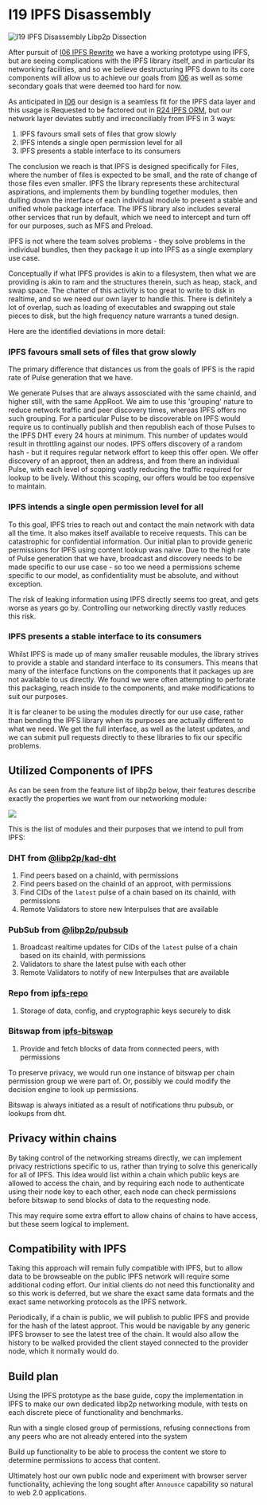 # I19 IPFS Disassembly

![I19 IPFS Disassembly Libp2p Dissection](/nfts/I19.png)

After pursuit of [I06 IPFS Rewrite] we have a working prototype using IPFS, but are seeing complications with the IPFS library itself, and in particular its networking facilities, and so we believe destructuring IPFS down to its core components will allow us to achieve our goals from [I06] as well as some secondary goals that were deemed too hard for now.

As anticipated in [I06] our design is a seamless fit for the IPFS data layer and this usage is Requested to be factored out in [R24 IPFS ORM], but our network layer deviates subtly and irreconciliably from IPFS in 3 ways:

1. IPFS favours small sets of files that grow slowly
1. IPFS intends a single open permission level for all
1. IPFS presents a stable interface to its consumers

The conclusion we reach is that IPFS is designed specifically for Files, where the number of files is expected to be small, and the rate of change of those files even smaller. IPFS the library represents these architectural aspirations, and implements them by bundling together modules, then dulling down the interface of each individual module to present a stable and unified whole package interface. The IPFS library also includes several other services that run by default, which we need to intercept and turn off for our purposes, such as MFS and Preload.

IPFS is not where the team solves problems - they solve problems in the individual bundles, then they package it up into IPFS as a single exemplary use case.

Conceptually if what IPFS provides is akin to a filesystem, then what we are providing is akin to ram and the structures therein, such as heap, stack, and swap space. The chatter of this activity is too great to write to disk in realtime, and so we need our own layer to handle this. There is definitely a lot of overlap, such as loading of executables and swapping out stale pieces to disk, but the high frequency nature warrants a tuned design.

Here are the identified deviations in more detail:

### IPFS favours small sets of files that grow slowly

The primary difference that distances us from the goals of IPFS is the rapid rate of Pulse generation that we have.

We generate Pulses that are always assosciated with the same chainId, and higher still, with the same AppRoot. We aim to use this 'grouping' nature to reduce network traffic and peer discovery times, whereas IPFS offers no such grouping. For a particular Pulse to be discoverable on IPFS would require us to continually publish and then republish each of those Pulses to the IPFS DHT every 24 hours at minimum. This number of updates would result in throttling against our nodes. IPFS offers discovery of a random hash - but it requires regular network effort to keep this offer open. We offer discovery of an approot, then an address, and from there an individual Pulse, with each level of scoping vastly reducing the traffic required for lookup to be lively. Without this scoping, our offers would be too expensive to maintain.

### IPFS intends a single open permission level for all

To this goal, IPFS tries to reach out and contact the main network with data all the time. It also makes itself available to receive requests. This can be catastrophic for confidential information. Our initial plan to provide generic permissions for IPFS using content lookup was naive. Due to the high rate of Pulse generation that we have, broadcast and discovery needs to be made specific to our use case - so too we need a permissions scheme specific to our model, as confidentiality must be absolute, and without exception.

The risk of leaking information using IPFS directly seems too great, and gets worse as years go by. Controlling our networking directly vastly reduces this risk.

### IPFS presents a stable interface to its consumers

Whilst IPFS is made up of many smaller reusable modules, the library strives to provide a stable and standard interface to its consumers. This means that many of the interface functions on the components that it packages up are not available to us directly. We found we were often attempting to perforate this packaging, reach inside to the components, and make modifications to suit our purposes.

It is far cleaner to be using the modules directly for our use case, rather than bending the IPFS library when its purposes are actually different to what we need. We get the full interface, as well as the latest updates, and we can submit pull requests directly to these libraries to fix our specific problems.

## Utilized Components of IPFS

As can be seen from the feature list of libp2p below, their features describe exactly the properties we want from our networking module:

![](/img/libp2p-features.png)

This is the list of modules and their purposes that we intend to pull from IPFS:

### DHT from [@libp2p/kad-dht](https://github.com/libp2p/js-libp2p-kad-dht)

1. Find peers based on a chainId, with permissions
1. Find peers based on the chainId of an approot, with permissions
1. Find CIDs of the `latest` pulse of a chain based on its chainId, with permissions
1. Remote Validators to store new Interpulses that are available

### PubSub from [@libp2p/pubsub](https://github.com/libp2p/js-libp2p-pubsub)

1. Broadcast realtime updates for CIDs of the `latest` pulse of a chain based on its chainId, with permissions
1. Validators to share the latest pulse with each other
1. Remote Validators to notify of new Interpulses that are available

### Repo from [ipfs-repo](https://github.com/ipfs/js-ipfs-repo)

1. Storage of data, config, and cryptographic keys securely to disk

### Bitswap from [ipfs-bitswap](https://github.com/ipfs/js-ipfs-bitswap)

1. Provide and fetch blocks of data from connected peers, with permissions

To preserve privacy, we would run one instance of bitswap per chain permission group we were part of. Or, possibly we could modify the decision engine to look up permissions.

Bitswap is always initiated as a result of notifications thru pubsub, or lookups from dht.

## Privacy within chains

By taking control of the networking streams directly, we can implement privacy restrictions specific to us, rather than trying to solve this generically for all of IPFS. This idea would list within a chain which public keys are allowed to access the chain, and by requiring each node to authenticate using their node key to each other, each node can check permissions before bitswap to send blocks of data to the requesting node.

This may require some extra effort to allow chains of chains to have access, but these seem logical to implement.

## Compatibility with IPFS

Taking this approach will remain fully compatible with IPFS, but to allow data to be browseable on the public IPFS network will require some additional coding effort. Our initial clients do not need this functionality and so this work is deferred, but we share the exact same data formats and the exact same networking protocols as the IPFS network.

Periodically, if a chain is public, we will publish to public IPFS and provide for the hash of the latest approot. This would be navigable by any generic IPFS browser to see the latest tree of the chain. It would also allow the history to be walked provided the client stayed connected to the provider node, which it normally would do.

## Build plan

Using the IPFS prototype as the base guide, copy the implementation in IPFS to make our own dedicated libp2p networking module, with tests on each discrete piece of functionality and benchmarks.

Run with a single closed group of permissions, refusing connections from any peers who are not already entered into the system

Build up functionality to be able to process the content we store to determine permissions to access that content.

Ultimately host our own public node and experiment with browser server functionality, achieving the long sought after `Announce` capability so natural to web 2.0 applications.

[i06 ipfs rewrite]: ./I06.md
[i06]: ./I06.md
[r24 ipfs orm]: ../Requests/R24.md
